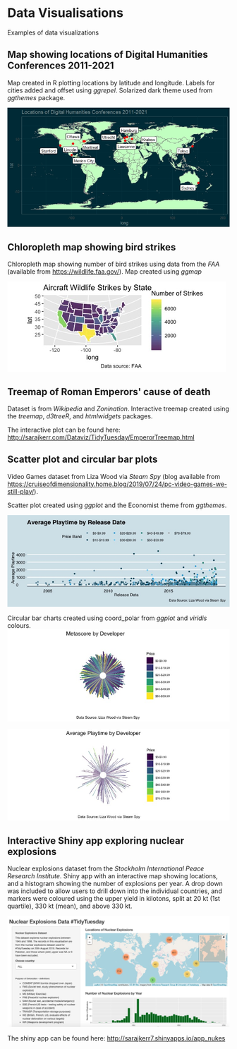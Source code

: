 # Data Visualisations
Examples of data visualizations

## Map showing locations of Digital Humanities Conferences 2011-2021
Map created in R plotting locations by latitude and longitude. Labels for cities added and offset using _ggrepel_. Solarized dark theme used from _ggthemes_ package.

![DH Conference Locations](https://github.com/SaraJKerr/Data_Viz/blob/master/DH%20Conf.jpeg)


## Chloropleth map showing bird strikes
Chloropleth map showing number of bird strikes using data from the _FAA_ (available from https://wildlife.faa.gov/). Map created using _ggmap_

![Wildlife Strikes](https://github.com/SaraJKerr/TidyTuesday/blob/master/Images/Wildlife%20Strikes.jpeg)


## Treemap of Roman Emperors' cause of death
Dataset is from _Wikipedia_ and _Zonination_. Interactive treemap created using the _treemap_, _d3treeR_, and _htmlwidgets_ packages. 

The interactive plot can be found here: http://sarajkerr.com/Dataviz/TidyTuesday/EmperorTreemap.html


## Scatter plot and circular bar plots
Video Games dataset from Liza Wood via _Steam Spy_ (blog available from https://cruiseofdimensionality.home.blog/2019/07/24/pc-video-games-we-still-play/).

Scatter plot created using _ggplot_ and the Economist theme from _ggthemes_.

![Average Playtime](https://github.com/SaraJKerr/TidyTuesday/blob/master/Images/Playtime%20by%20Release.jpeg)

Circular bar charts created using coord_polar from _ggplot_ and _viridis_ colours.
![Metascore](https://github.com/SaraJKerr/TidyTuesday/blob/master/Images/Metascore.jpeg)

![Playtime](https://github.com/SaraJKerr/TidyTuesday/blob/master/Images/Average%20Playtime.jpeg)

## Interactive Shiny app exploring nuclear explosions
Nuclear explosions dataset from the _Stockholm International Peace Research Institute_. Shiny app with an interactive map showing locations, and a histogram showing the number of explosions per year. A drop down was included to allow users to drill down into the individual countries, and markers were coloured using the upper yield in kilotons, split at 20 kt (1st quartile), 330 kt (mean), and above 330 kt.

![Image of Nukes app](https://github.com/SaraJKerr/TidyTuesday/blob/master/Images/Image%20of%20Nukes%20app.jpeg)

The shiny app can be found here: http://sarajkerr7.shinyapps.io/app_nukes

